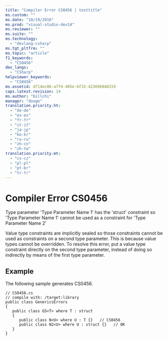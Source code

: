 ```yaml
---
title: "Compiler Error CS0456 | testtitle"
ms.custom: ""
ms.date: "10/19/2016"
ms.prod: "visual-studio-dev14"
ms.reviewer: ""
ms.suite: ""
ms.technology: 
  - "devlang-csharp"
ms.tgt_pltfrm: ""
ms.topic: "article"
f1_keywords: 
  - "CS0456"
dev_langs: 
  - "CSharp"
helpviewer_keywords: 
  - "CS0456"
ms.assetid: d714ec06-a7f4-405e-bf32-423696848319
caps.latest.revision: 14
ms.author: "billchi"
manager: "douge"
translation.priority.ht: 
  - "de-de"
  - "es-es"
  - "fr-fr"
  - "it-it"
  - "ja-jp"
  - "ko-kr"
  - "ru-ru"
  - "zh-cn"
  - "zh-tw"
translation.priority.mt: 
  - "cs-cz"
  - "pl-pl"
  - "pt-br"
  - "tr-tr"
---
```

# Compiler Error CS0456
Type parameter 'Type Parameter Name 1' has the 'struct' constraint so 'Type Parameter Name 1' cannot be used as a constraint for 'Type Parameter Name 2'  
  
 Value type constraints are implicitly sealed so those constraints cannot be used as constraints on a second type parameter. This is because value types cannot be overridden. To resolve this error, put a value type constraint directly on the second type parameter, instead of doing so indirectly by means of the first type parameter.  
  
## Example  
 The following sample generates CS0456.  
  
```  
// CS0456.cs  
// compile with: /target:library  
public class GenericsErrors  
{  
   public class G5<T> where T : struct  
   {  
      public class N<U> where U : T {}   // CS0456  
      public class N2<U> where U : struct {}   // OK  
   }  
}  
```